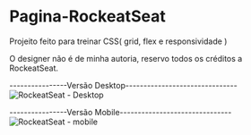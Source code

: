 # Pagina-RockeatSeat
Projeito feito para treinar CSS( grid, flex e responsividade )

O designer não é de minha autoria, reservo todos os créditos a RockeatSeat.

----------------Versão Desktop-------------------------------
![RockeatSeat - Desktop](https://user-images.githubusercontent.com/83383626/123682089-8eb56780-d818-11eb-8ab5-ced9c55d4708.png)



----------------Versão Mobile-------------------------------
![RockeatSeat - mobile](https://user-images.githubusercontent.com/83383626/123682120-970da280-d818-11eb-8fb3-f385a2848e19.png)

